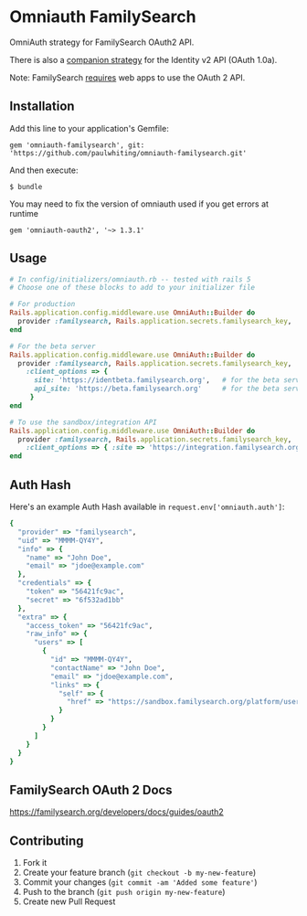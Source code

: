 # Omniauth FamilySearch

OmniAuth strategy for FamilySearch OAuth2 API.

There is also a [companion strategy](https://github.com/xrkhill/omniauth-familysearch-identity) for the Identity v2 API (OAuth 1.0a).

Note: FamilySearch [requires](https://familysearch.org/developers/docs/guides/authentication) web apps to use the OAuth 2 API.

## Installation

Add this line to your application's Gemfile:

    gem 'omniauth-familysearch', git: 'https://github.com/paulwhiting/omniauth-familysearch.git'
    
And then execute:

    $ bundle

You may need to fix the version of omniauth used if you get errors at runtime

    gem 'omniauth-oauth2', '~> 1.3.1'


## Usage

```ruby
# In config/initializers/omniauth.rb -- tested with rails 5
# Choose one of these blocks to add to your initializer file

# For production
Rails.application.config.middleware.use OmniAuth::Builder do
  provider :familysearch, Rails.application.secrets.familysearch_key, '',
end

# For the beta server
Rails.application.config.middleware.use OmniAuth::Builder do
  provider :familysearch, Rails.application.secrets.familysearch_key, '',
    :client_options => {
      site: 'https://identbeta.familysearch.org',   # for the beta server -- the oauth url
      api_site: 'https://beta.familysearch.org'     # for the beta server -- the api url
     }
end

# To use the sandbox/integration API
Rails.application.config.middleware.use OmniAuth::Builder do
  provider :familysearch, Rails.application.secrets.familysearch_key, '',
    :client_options => { :site => 'https://integration.familysearch.org' }
end
```

## Auth Hash

Here's an example Auth Hash available in `request.env['omniauth.auth']`:

```ruby
{
  "provider" => "familysearch",
  "uid" => "MMMM-QY4Y",
  "info" => {
    "name" => "John Doe",
    "email" => "jdoe@example.com"
  },
  "credentials" => {
    "token" => "56421fc9ac",
    "secret" => "6f532ad1bb"
  },
  "extra" => {
    "access_token" => "56421fc9ac",
    "raw_info" => {
      "users" => [
        {
          "id" => "MMMM-QY4Y",
          "contactName" => "John Doe",
          "email" => "jdoe@example.com",
          "links" => {
            "self" => {
              "href" => "https://sandbox.familysearch.org/platform/users/current?access_token=abc123"
            }
          }
        }
      ]
    }
  }
}
```

## FamilySearch OAuth 2 Docs

https://familysearch.org/developers/docs/guides/oauth2

## Contributing

1. Fork it
2. Create your feature branch (`git checkout -b my-new-feature`)
3. Commit your changes (`git commit -am 'Added some feature'`)
4. Push to the branch (`git push origin my-new-feature`)
5. Create new Pull Request
